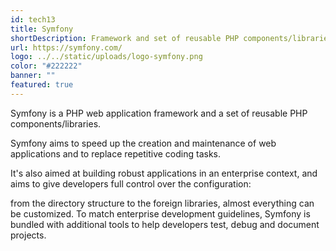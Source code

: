 ```yaml
---
id: tech13
title: Symfony
shortDescription: Framework and set of reusable PHP components/libraries
url: https://symfony.com/
logo: ../../static/uploads/logo-symfony.png
color: "#222222"
banner: ""
featured: true
---
```

Symfony is a PHP web application framework and a set of reusable PHP components/libraries.

Symfony aims to speed up the creation and maintenance of web applications and to replace repetitive coding tasks.

It's also aimed at building robust applications in an enterprise context, and aims to give developers full control over the configuration:

from the directory structure to the foreign libraries, almost everything can be customized. To match enterprise development guidelines,
Symfony is bundled with additional tools to help developers test, debug and document projects.